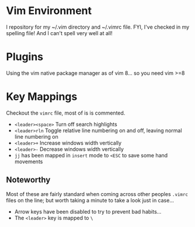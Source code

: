 # Vim Environment
I repository for my ~/.vim directory and ~/.vimrc file.
FYI, I've checked in my spelling file! And I can't spell very well at all!

# Plugins
Using the vim native package manager as of vim 8... so you need vim >=8

# Key Mappings
Checkout the `vimrc` file, most of is is commented.

* `<leader><space>` Turn off search highlights
* `<leader>rln` Toggle relative line numbering on and off, leaving normal line numbering on
* `<leader>+` Increase windows width vertically
* `<leader>-` Decrease windows width vertically
* `jj` has been mapped in `insert` mode to `<ESC` to save some hand movements

## Noteworthy
Most of these are fairly standard when coming across other peoples `.vimrc` files on the line; but worth taking a minute to take a look just in case...
* Arrow keys have been disabled to try to prevent bad habits...
* The `<leader>` key is mapped to `\`
